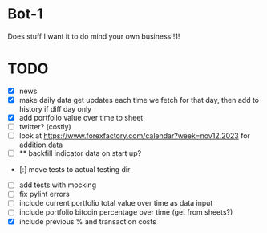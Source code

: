# Bot-1

Does stuff I want it to do mind your own business!!1!

# TODO

- [x] news 
- [x] make daily data get updates each time we fetch for that day, then add to history if diff day only
- [x] add portfolio value over time to sheet
- [ ] twitter? (costly)
- [ ] look at https://www.forexfactory.com/calendar?week=nov12.2023 for addition data
- [ ] ** backfill indicator data on start up?
- [:] move tests to actual testing dir
- [ ] add tests with mocking
- [ ] fix pylint errors
- [ ] include current portfolio total value over time as data input
- [ ] include portfolio bitcoin percentage over time (get from sheets?)
- [x] include previous % and transaction costs

